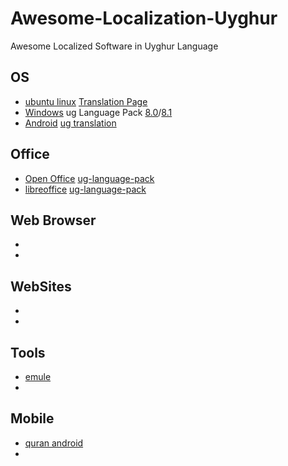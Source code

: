 # Awesome-Localization-Uyghur
Awesome Localized Software in Uyghur Language

## OS
- [ubuntu linux](http://www.ubuntu.com/) [Translation Page](https://translations.launchpad.net/ubuntu/lucid/+lang/ug)
- [Windows](http://windows.microsoft.com/) ug Language Pack [8.0](http://www.microsoft.com/ug-CN/download/details.aspx?id=35403)/[8.1](http://www.microsoft.com/ug-CN/download/details.aspx?id=39307)
- [Android](http://www.android.com/) [ug translation](http://translate.cyanogenmod.org/project/cyanogenmod/ug)


## Office
- [Open Office](http://www.openoffice.org/) [ug-language-pack](http://archive.apache.org/dist/incubator/ooo/localized/ug/)
- [libreoffice](http://www.libreoffice.org/) [ug-language-pack](http://www.libreoffice.org/download/libreoffice-still/?type=win-x86&version=&lang=ug)

## Web Browser
- []()
- []()


## WebSites
- []()
- []()


## Tools
- [emule](http://www.emule-project.net/home/perl/general.cgi?l=1&rm=download)
- []()


## Mobile
- [quran android](https://github.com/quran/quran_android)
- []()



